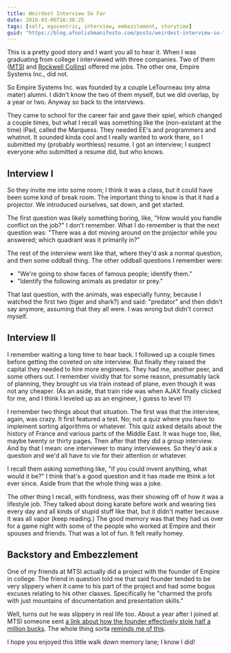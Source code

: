 ```yaml
---
title: Weirdest Interview So Far
date: 2016-03-06T16:38:25
tags: [self, egocentric, interview, embezzlement, storytime]
guid: "https://blog.afoolishmanifesto.com/posts/weirdest-interview-so-far"
---
```

This is a pretty good story and I want you all to hear it.  When I was
graduating from college I interviewed with three companies.  Two of them
([MTSI](http://mitsi.com/) and [Rockwell
Collins](http://www.rockwellcollins.com/)) offered me jobs.  The other one,
Empire Systems Inc., did not.

<!--more-->

So Empire Systems Inc. was founded by a couple LeTourneau (my alma mater) alumni.
I didn't know the two of them myself, but we did overlap, by a year or two.
Anyway so back to the interviews.

They came to school for the career fair and gave their spiel, which changed a
couple times, but what I recall was something like the (non-existant at the
time) iPad, called the Marquess.  They needed EE's and programmers and whatnot.
It sounded kinda cool and I really wanted to work there, so I submitted my
(probably worthless) resume.  I got an interview; I suspect everyone who
submitted a resume did, but who knows.

## Interview I

So they invite me into some room; I think it was a class, but it could have been
some kind of break room.  The important thing to know is that it had a
projector.  We introduced ourselves, sat down, and get started.

The first question was likely something boring, like, "How would you handle
conflict on the job?"  I don't remember.  What I do remember is that the next
question was: "There was a dot moving around on the projector while you
answered; which quadrant was it primarily in?"

The rest of the interview went like that, where they'd ask a normal question,
and then some oddball thing.  The other oddball questions I remember were:

 * "We're going to show faces of famous people; identify them."
 * "Identify the following animals as predator or prey."

That last question, with the animals, was especially funny, because I watched
the first two (tiger and shark?) and said: "predator" and then didn't say
anymore, assuming that they all were.  I was wrong but didn't correct myself.

## Interview II

I remember waiting a long time to hear back.  I followed up a couple times
before getting the coveted on site interview.  But finally they raised the
capital they needed to hire more engineers. They had me, another peer, and some
others out.  I remember vividly that for some reason, presumably lack of
planning, they brought us via train instead of plane, even though it was not any
cheaper.  (As an aside, that train ride was when AJAX finally clicked for me,
and I think I leveled up as an engineer, I guess to level 1?)

I remember two things about that situation.  The first was that the interview,
again, was crazy.  It first featured a test.  No; not a quiz where you have to
implement sorting algorithms or whatever.  This quiz asked details about the
history of France and various parts of the Middle East.  It was huge too, like,
maybe twenty or thirty pages.  Then after that they did a group interview.  And
by that I mean: one interviewer to many interviewees.  So they'd ask a question
and we'd all have to vie for their attention or whatever.

I recall them asking something like, "if you could invent anything, what would
it be?"  I think that's a good question and it has made me think a lot ever
since.  Aside from that the whole thing was a joke.

The other thing I recall, with fondness, was their showing off of how it was a
lifestyle job.  They talked about doing karate before work and wearing ties
every day and all kinds of stupid stuff like that, but it didn't matter because
it was all vapor (keep reading.)  The good memory was that they had us over for
a game night with some of the people who worked at Empire and their spouses and
friends.  That was a lot of fun.  It felt really homey.

## Backstory and Embezzlement

One of my friends at MTSI actually did a project with the founder of Empire in
college.  The friend in question told me that said founder tended to be very
slippery when it came to his part of the project and had some bogus excuses
relating to his other classes.  Specifically he "charmed the profs with just
mountains of documentation and presentation skills."

Well, turns out he was slippery in real life too.  About a year after I joined
at MTSI someone sent [a link about how the founder effectively stole half a
million
bucks](http://www.pjstar.com/x1718695161/Man-pleads-guilty-to-money-laundering).
The whole thing sorta [reminds me of
this](http://www.collegehumor.com/video/6507690/hardly-working-start-up-guys).

I hope you enjoyed this little walk down memory lane; I know I did!
